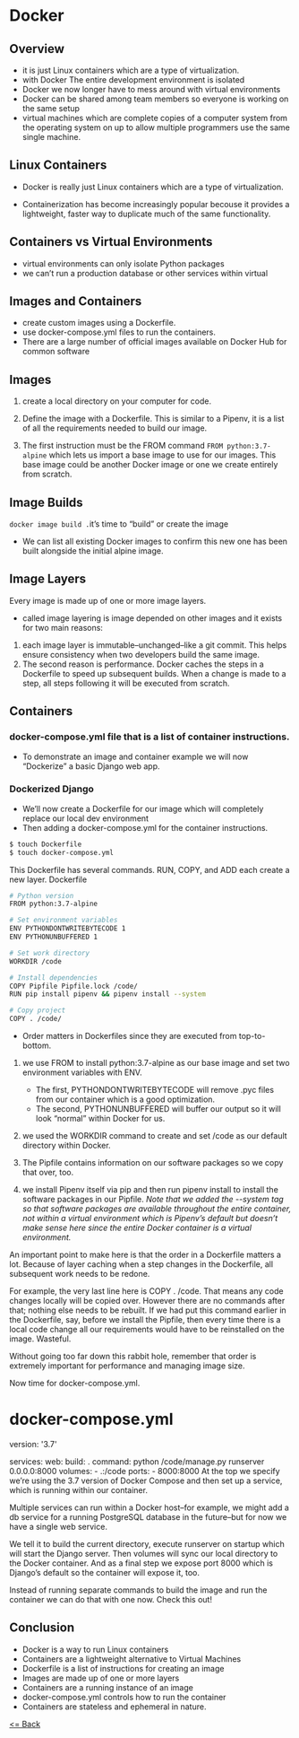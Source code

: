 # Docker
## Overview 
* it is just Linux containers which are a type of virtualization.
* with Docker The entire development environment is isolated 
* Docker we now longer have to mess around with virtual environments
* Docker can be shared among team members so everyone is working on the same setup
* virtual machines which are complete copies of a computer system from the operating system on up to allow multiple programmers use the same single machine. 

## Linux Containers
* Docker is really just Linux containers which are a type of virtualization. 

* Containerization has become increasingly popular becouse it provides a lightweight, faster way to duplicate much of the same functionality.

## Containers vs Virtual Environments

* virtual environments can only isolate Python packages
* we can’t run a production database or other services within virtual

## Images and Containers

* create custom images using a Dockerfile.
* use docker-compose.yml files to run the containers.
* There are a large number of official images available on Docker Hub for common software 

## Images

1. create a local directory on your computer for code. 

2. Define the image with a Dockerfile. This is similar to a Pipenv, it is a list of all the requirements needed to build our image.

3. The first instruction must be the FROM command ```FROM python:3.7-alpine``` which lets us import a base image to use for our images. This base image could be another Docker image or one we create entirely from scratch.

## Image Builds
``` docker image build . ```it’s time to “build” or create the image 

* We can list all existing Docker images to confirm this new one has been built alongside the initial alpine image.

## Image Layers
Every image is made up of one or more image layers.

* called image layering is image depended on other images and it exists for two main reasons:
1. each image layer is immutable–unchanged–like a git commit. This helps ensure consistency when two developers build the same image. 
2. The second reason is performance. Docker caches the steps in a Dockerfile to speed up subsequent builds. When a change is made to a step, all steps following it will be executed from scratch.

## Containers
### docker-compose.yml file that is a list of container instructions.

* To demonstrate an image and container example we will now “Dockerize” a basic Django web app.

### Dockerized Django
* We’ll now create a Dockerfile for our image which will completely replace our local dev environment
* Then adding a docker-compose.yml for the container instructions. 
``` bash
$ touch Dockerfile
$ touch docker-compose.yml
```
This Dockerfile has several commands. RUN, COPY, and ADD each create a new layer.
 Dockerfile
``` bash
# Python version
FROM python:3.7-alpine

# Set environment variables
ENV PYTHONDONTWRITEBYTECODE 1
ENV PYTHONUNBUFFERED 1

# Set work directory
WORKDIR /code

# Install dependencies
COPY Pipfile Pipfile.lock /code/
RUN pip install pipenv && pipenv install --system

# Copy project
COPY . /code/
```
* Order matters in Dockerfiles since they are executed from top-to-bottom.
 
1. we use FROM to install python:3.7-alpine as our base image and set two environment variables with ENV. 
    - The first, PYTHONDONTWRITEBYTECODE will remove .pyc files from our container which is a good optimization. 
    - The second, PYTHONUNBUFFERED will buffer our output so it will look “normal” within Docker for us.

2.  we used the WORKDIR command to create and set /code as our default directory within Docker. 

3. The Pipfile contains information on our software packages so we copy that over, too.

4.  we install Pipenv itself via pip and then run pipenv install to install the software packages in our Pipfile. *Note that we added the --system tag so that software packages are available throughout the entire container, not within a virtual environment which is Pipenv’s default but doesn’t make sense here since the entire Docker container is a virtual environment.*


An important point to make here is that the order in a Dockerfile matters a lot. Because of layer caching when a step changes in the Dockerfile, all subsequent work needs to be redone.

For example, the very last line here is COPY . /code. That means any code changes locally will be copied over. However there are no commands after that; nothing else needs to be rebuilt. If we had put this command earlier in the Dockerfile, say, before we install the Pipfile, then every time there is a local code change all our requirements would have to be reinstalled on the image. Wasteful.

Without going too far down this rabbit hole, remember that order is extremely important for performance and managing image size.

Now time for docker-compose.yml.

# docker-compose.yml
version: '3.7'

services:
  web:
    build: .
    command: python /code/manage.py runserver 0.0.0.0:8000
    volumes:
      - .:/code
    ports:
      - 8000:8000
At the top we specify we’re using the 3.7 version of Docker Compose and then set up a service, which is running within our container.

Multiple services can run within a Docker host–for example, we might add a db service for a running PostgreSQL database in the future–but for now we have a single web service.

We tell it to build the current directory, execute runserver on startup which will start the Django server. Then volumes will sync our local directory to the Docker container. And as a final step we expose port 8000 which is Django’s default so the container will expose it, too.

Instead of running separate commands to build the image and run the container we can do that with one now. Check this out!


## Conclusion

* Docker is a way to run Linux containers
* Containers are a lightweight alternative to Virtual Machines
* Dockerfile is a list of instructions for creating an image
* Images are made up of one or more layers
* Containers are a running instance of an image
* docker-compose.yml controls how to run the container
* Containers are stateless and ephemeral in nature. 

[<= Back](read31.md)